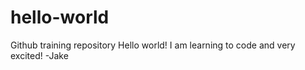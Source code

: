 # hello-world
Github training repository
Hello world!  I am learning to code and very excited! -Jake
